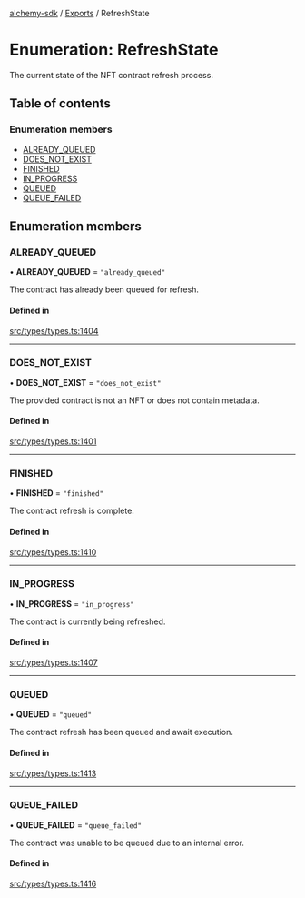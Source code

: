 [alchemy-sdk](../README.md) / [Exports](../modules.md) / RefreshState

# Enumeration: RefreshState

The current state of the NFT contract refresh process.

## Table of contents

### Enumeration members

- [ALREADY\_QUEUED](RefreshState.md#already_queued)
- [DOES\_NOT\_EXIST](RefreshState.md#does_not_exist)
- [FINISHED](RefreshState.md#finished)
- [IN\_PROGRESS](RefreshState.md#in_progress)
- [QUEUED](RefreshState.md#queued)
- [QUEUE\_FAILED](RefreshState.md#queue_failed)

## Enumeration members

### ALREADY\_QUEUED

• **ALREADY\_QUEUED** = `"already_queued"`

The contract has already been queued for refresh.

#### Defined in

[src/types/types.ts:1404](https://github.com/alchemyplatform/alchemy-sdk-js/blob/5fad342/src/types/types.ts#L1404)

___

### DOES\_NOT\_EXIST

• **DOES\_NOT\_EXIST** = `"does_not_exist"`

The provided contract is not an NFT or does not contain metadata.

#### Defined in

[src/types/types.ts:1401](https://github.com/alchemyplatform/alchemy-sdk-js/blob/5fad342/src/types/types.ts#L1401)

___

### FINISHED

• **FINISHED** = `"finished"`

The contract refresh is complete.

#### Defined in

[src/types/types.ts:1410](https://github.com/alchemyplatform/alchemy-sdk-js/blob/5fad342/src/types/types.ts#L1410)

___

### IN\_PROGRESS

• **IN\_PROGRESS** = `"in_progress"`

The contract is currently being refreshed.

#### Defined in

[src/types/types.ts:1407](https://github.com/alchemyplatform/alchemy-sdk-js/blob/5fad342/src/types/types.ts#L1407)

___

### QUEUED

• **QUEUED** = `"queued"`

The contract refresh has been queued and await execution.

#### Defined in

[src/types/types.ts:1413](https://github.com/alchemyplatform/alchemy-sdk-js/blob/5fad342/src/types/types.ts#L1413)

___

### QUEUE\_FAILED

• **QUEUE\_FAILED** = `"queue_failed"`

The contract was unable to be queued due to an internal error.

#### Defined in

[src/types/types.ts:1416](https://github.com/alchemyplatform/alchemy-sdk-js/blob/5fad342/src/types/types.ts#L1416)
